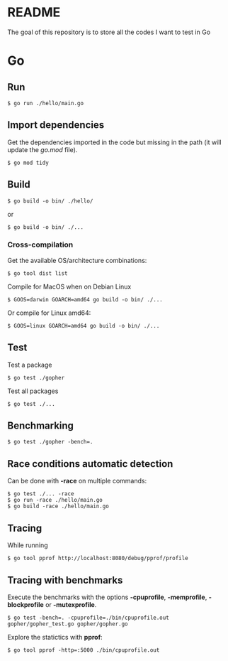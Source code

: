 # README

The goal of this repository is to store all the codes I want to test in Go

# Go
## Run

    $ go run ./hello/main.go

## Import dependencies
Get the dependencies imported in the code but missing in the path (it will update the *go.mod* file).

    $ go mod tidy


## Build
    $ go build -o bin/ ./hello/
    
or

    $ go build -o bin/ ./...
    
### Cross-compilation
Get the available OS/architecture combinations:

    $ go tool dist list

Compile for MacOS when on Debian Linux
    
    $ GOOS=darwin GOARCH=amd64 go build -o bin/ ./...
    
Or compile for Linux amd64:

    $ GOOS=linux GOARCH=amd64 go build -o bin/ ./...
    
## Test
Test a package

    $ go test ./gopher
    
Test all packages

    $ go test ./...
    
## Benchmarking

    $ go test ./gopher -bench=.
    
## Race conditions automatic detection
Can be done with **-race** on multiple commands:

    $ go test ./... -race
    $ go run -race ./hello/main.go
    $ go build -race ./hello/main.go
    
## Tracing
While running

    $ go tool pprof http://localhost:8080/debug/pprof/profile
    
## Tracing with benchmarks
Execute the benchmarks with the options **-cpuprofile**, **-memprofile**, **-blockprofile**  or **-mutexprofile**.

    $ go test -bench=. -cpuprofile=./bin/cpuprofile.out gopher/gopher_test.go gopher/gopher.go

Explore the statictics with **pprof**:

    $ go tool pprof -http=:5000 ./bin/cpuprofile.out